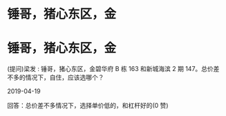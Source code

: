 # 锤哥，猪心东区，金

# 锤哥，猪心东区，金

(提问)梁发 : 锤哥，猪心东区，金碧华府 B 栋 163 和新城海滨 2 期 147。总价差不多的情况下，自住，应该选哪个？

2019-04-19

回答：总价差不多情况下，选择单价低的，和杠杆好的(0 赞)